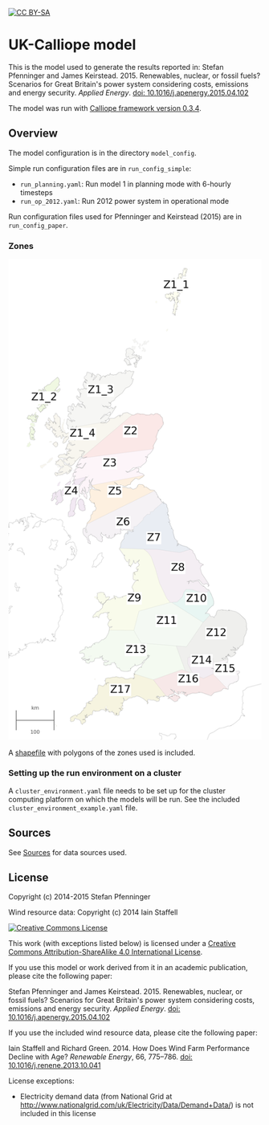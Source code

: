 [![CC BY-SA](https://img.shields.io/badge/license-CC%20BY--SA-green.svg)](#license)

# UK-Calliope model

This is the model used to generate the results reported in: Stefan Pfenninger and James Keirstead.  2015.  Renewables, nuclear, or fossil fuels? Scenarios for Great Britain's power system considering costs, emissions and energy security.  _Applied Energy_.  [doi: 10.1016/j.apenergy.2015.04.102](http://dx.doi.org/10.1016/j.apenergy.2015.04.102)

The model was run with [Calliope framework version 0.3.4](https://github.com/calliope-project/calliope/tree/v0.3.4).

## Overview

The model configuration is in the directory `model_config`.

Simple run configuration files are in `run_config_simple`:

* `run_planning.yaml`: Run model 1 in planning mode with 6-hourly timesteps
* `run_op_2012.yaml`: Run 2012 power system in operational mode

Run configuration files used for Pfenninger and Keirstead (2015) are in `run_config_paper`.

### Zones

![Zone Map](zones.png)

A [shapefile](shapefile.zip) with polygons of the zones used is included.

### Setting up the run environment on a cluster

A `cluster_environment.yaml` file needs to be set up for the cluster computing platform on which the models will be run. See the included `cluster_environment_example.yaml` file.

## Sources

See [Sources](SOURCES.md) for data sources used.

## License

Copyright (c) 2014-2015 Stefan Pfenninger

Wind resource data: Copyright (c) 2014 Iain Staffell

[![Creative Commons License](https://i.creativecommons.org/l/by-sa/4.0/88x31.png)](https://creativecommons.org/licenses/by-sa/4.0/)

This work (with exceptions listed below) is licensed under a [Creative Commons Attribution-ShareAlike 4.0 International License](http://creativecommons.org/licenses/by-sa/4.0/).

If you use this model or work derived from it in an academic publication, please cite the following paper:

Stefan Pfenninger and James Keirstead.  2015.  Renewables, nuclear, or fossil fuels? Scenarios for Great Britain's power system considering costs, emissions and energy security.  _Applied Energy_.  [doi: 10.1016/j.apenergy.2015.04.102](https://dx.doi.org/10.1016/j.apenergy.2015.04.102)

If you use the included wind resource data, please cite the following paper:

Iain Staffell and Richard Green.  2014.  How Does Wind Farm Performance Decline with Age?  _Renewable Energy_, 66, 775–786.  [doi: 10.1016/j.renene.2013.10.041](https://dx.doi.org/10.1016/j.renene.2013.10.041)

License exceptions:

* Electricity demand data (from National Grid at http://www.nationalgrid.com/uk/Electricity/Data/Demand+Data/) is not included in this license
